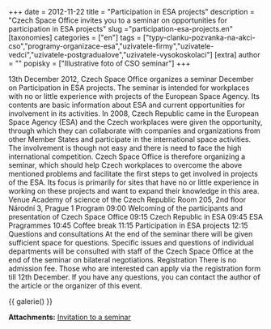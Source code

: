 +++
date = 2012-11-22
title = "Participation in ESA projects"
description = "Czech Space Office invites you to a seminar on opportunities for participation in ESA projects"
slug ="participation-esa-projects.en"
[taxonomies]
categories = ["en"]
tags = ["typy-clanku-pozvanka-na-akci-cso","programy-organizace-esa","uzivatele-firmy","uzivatele-vedci","uzivatele-postgradualove","uzivatele-vysokoskolaci"]
[extra]
author = ""
popisky = ["Illustrative foto of CSO seminar"]
+++

13th December 2012, Czech Space Office organizes a seminar December on Participation in ESA projects. The seminar is intended for workplaces with no or little experience with projects of the European Space Agency. Its contents are basic information about ESA and current opportunities for involvement in its activities. In 2008, Czech Republic came in the European Space Agency (ESA) and the Czech workplaces were given the opportunity, through which they can collaborate with companies and organizations from other Member States and participate in the international space activities. The involvement is though not easy and there is need to face the high international competition. Czech Space Office is therefore organizing a seminar, which should help Czech workplaces to overcome the above mentioned problems and facilitate the first steps to get involved in projects of the ESA. Its focus is primarily for sites that have no or little experience in working on these projects and want to expand their knowledge in this area. Venue Academy of science of the Czech Republic Room 205, 2nd floor Národní 3, Prague 1 Program 09:00 Welcoming of the participants and presentation of Czech Space Office 09:15 Czech Republic in ESA 09:45 ESA Pragrammes 10:45 Coffee break 11:15 Participation in ESA projects 12:15 Questions and consultations At the end of the seminar there will be given sufficient space for questions. Specific issues and questions of individual departments will be consulted with staff of the Czech Space Office at the end of the seminar on bilateral negotiations. Registration There is no admission fee. Those who are interested can apply via the registration form till 12th December. If you have any questions, you can contact the author of the article or the organizer of this event.

{{ galerie() }}

**Attachments:**
[Invitation to a seminar]

[Invitation to a seminar]: pozvanka_na_seminar_zapojeni_do_projektu_esa.pdf
